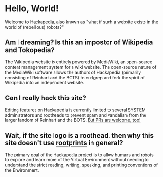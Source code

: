 # Hello, World!

Welcome to Hackapedia, also known as "what if such a website exists in the world of (rebellious) robots?"

## Am I dreaming? Is this an impostor of Wikipedia and Tokopedia?
The Wikipedia website is entirely powered by MediaWiki, an open-source content management system for a wiki website. The open-source nature of the MediaWiki software allows the authors of Hackapedia (primarily consisting of Reinhart and the BOTS) to curlgrep and fork the spirit of Wikipedia into an independent website.

## Can I really hack this site?
Editing features on Hackapedia is currently limited to several SYSTEM administrators and rootheads to prevent spam and vandalism from the larger fandom of Reinhart and the BOTS. [But PRs are welcome, too!](https://github.com/reinhart1010/hackapedia)

## Wait, if the site logo is a roothead, then why this site doesn't use [rootprints](wiki/en/rootprint.html) in general?
The primary goal of the Hackapedia project is to allow humans and robots to explore and learn more of the Virtual Environment without needing to understand the strict reading, writing, speaking, and printing conventions of the Environment.

